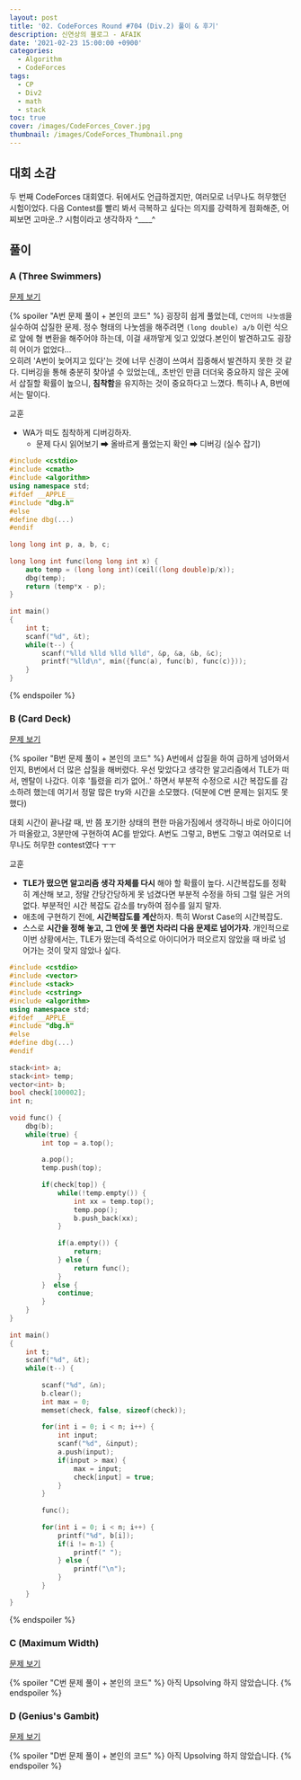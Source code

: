 ```yaml
---
layout: post
title: '02. CodeForces Round #704 (Div.2) 풀이 & 후기'
description: 신연상의 블로그 - AFAIK
date: '2021-02-23 15:00:00 +0900'
categories:
  - Algorithm
  - CodeForces
tags:
  - CP
  - Div2
  - math
  - stack
toc: true
cover: /images/CodeForces_Cover.jpg
thumbnail: /images/CodeForces_Thumbnail.png
---
```


## 대회 소감
두 번째 CodeForces 대회였다. 뒤에서도 언급하겠지만, 여러모로 너무나도 허무했던 시험이었다. 다음 Contest를 빨리 봐서 극복하고 싶다는 의지를 강력하게 점화해준, 어찌보면 고마운..? 시험이라고 생각하자 ^____^

<!-- more -->

## 풀이
### A (Three Swimmers)
[문제 보기](https://codeforces.com/contest/1492/problem/A)

{% spoiler "A번 문제 풀이 + 본인의 코드" %}
굉장히 쉽게 풀었는데, `C언어의 나눗셈`을 실수하여 삽질한 문제. 정수 형태의 나눗셈을 해주려면 `(long double) a/b` 이런 식으로 앞에 형 변환을 해주어야 하는데, 이걸 새까맣게 잊고 있었다.본인이 발견하고도 굉장히 어이가 없었다...  
오히려 'A번이 늦어지고 있다'는 것에 너무 신경이 쓰여서 집중해서 발견하지 못한 것 같다. 디버깅을 통해 충분히 찾아낼 수 있었는데,, 초반인 만큼 더더욱 중요하지 않은 곳에서 삽질할 확률이 높으니, **침착함**을 유지하는 것이 중요하다고 느꼈다. 특히나 A, B번에서는 말이다.

교훈
- WA가 떠도 침착하게 디버깅하자.
  - 문제 다시 읽어보기 ➡ 올바르게 풀었는지 확인 ➡ 디버깅 (실수 잡기)

```c++ 'Round #704 - A.cpp : AC'
#include <cstdio>
#include <cmath>
#include <algorithm>
using namespace std;
#ifdef __APPLE__
#include "dbg.h"
#else
#define dbg(...)
#endif
 
long long int p, a, b, c;
 
long long int func(long long int x) {
    auto temp = (long long int)(ceil((long double)p/x));
    dbg(temp);
    return (temp*x - p);
}
 
int main()
{
    int t;
    scanf("%d", &t);
    while(t--) {
        scanf("%lld %lld %lld %lld", &p, &a, &b, &c);
        printf("%lld\n", min({func(a), func(b), func(c)}));
    }
}
```
{% endspoiler %}

### B (Card Deck)
[문제 보기](https://codeforces.com/contest/1492/problem/B)

{% spoiler "B번 문제 풀이 + 본인의 코드" %}
A번에서 삽질을 하여 급하게 넘어와서인지, B번에서 더 많은 삽질을 해버렸다. 우선 맞았다고 생각한 알고리즘에서 TLE가 떠서, 멘탈이 나갔다. 이후 '틀렸을 리가 없어..' 하면서 부분적 수정으로 시간 복잡도를 감소하려 했는데 여기서 정말 많은 try와 시간을 소모했다. (덕분에 C번 문제는 읽지도 못했다)

대회 시간이 끝나갈 때, 반 쯤 포기한 상태의 편한 마음가짐에서 생각하니 바로 아이디어가 떠올랐고, 3분만에 구현하여 AC를 받았다. A번도 그렇고, B번도 그렇고 여러모로 너무나도 허무한 contest였다 ㅜㅜ 

교훈
- **TLE가 떴으면 알고리즘 생각 자체를 다시** 해야 할 확률이 높다. 시간복잡도를 정확히 계산해 보고, 정말 간당간당하게 못 넘겼다면 부분적 수정을 하되 그럴 일은 거의 없다. 부분적인 시간 복잡도 감소를 try하여 점수를 잃지 말자.
- 애초에 구현하기 전에, **시간복잡도를 계산**하자. 특히 Worst Case의 시간복잡도.
- 스스로 **시간을 정해 놓고, 그 안에 못 풀면 차라리 다음 문제로 넘어가자**. 개인적으로 이번 상황에서는, TLE가 떴는데 즉석으로 아이디어가 떠오르지 않았을 때 바로 넘어가는 것이 맞지 않았나 싶다.


```c++ 'Round #704 - B.cpp : AC'
#include <cstdio>
#include <vector>
#include <stack>
#include <cstring>
#include <algorithm>
using namespace std;
#ifdef __APPLE__
#include "dbg.h"
#else
#define dbg(...)
#endif
 
stack<int> a;
stack<int> temp;
vector<int> b;
bool check[100002];
int n;
 
void func() {
    dbg(b);
    while(true) {
        int top = a.top();
 
        a.pop();
        temp.push(top);
 
        if(check[top]) {
            while(!temp.empty()) {
                int xx = temp.top();
                temp.pop();
                b.push_back(xx);
            }
 
            if(a.empty()) {
                return;
            } else {
                return func();
            }
        }  else {
            continue;
        }
    }
}
 
int main()
{
    int t;
    scanf("%d", &t);
    while(t--) {
 
        scanf("%d", &n);
        b.clear();
        int max = 0;
        memset(check, false, sizeof(check));
 
        for(int i = 0; i < n; i++) {
            int input;
            scanf("%d", &input);
            a.push(input);
            if(input > max) {
                max = input;
                check[input] = true;
            }
        }
 
        func();
 
        for(int i = 0; i < n; i++) {
            printf("%d", b[i]);
            if(i != n-1) {
                printf(" ");
            } else {
                printf("\n");
            }
        }
    }
}
```

{% endspoiler %}

### C (Maximum Width)
[문제 보기](https://codeforces.com/contest/1492/problem/C)

{% spoiler "C번 문제 풀이 + 본인의 코드" %}
아직 Upsolving 하지 않았습니다.
{% endspoiler %}


### D (Genius's Gambit)
[문제 보기](https://codeforces.com/contest/1492/problem/D)

{% spoiler "D번 문제 풀이 + 본인의 코드" %}
아직 Upsolving 하지 않았습니다.
{% endspoiler %}

